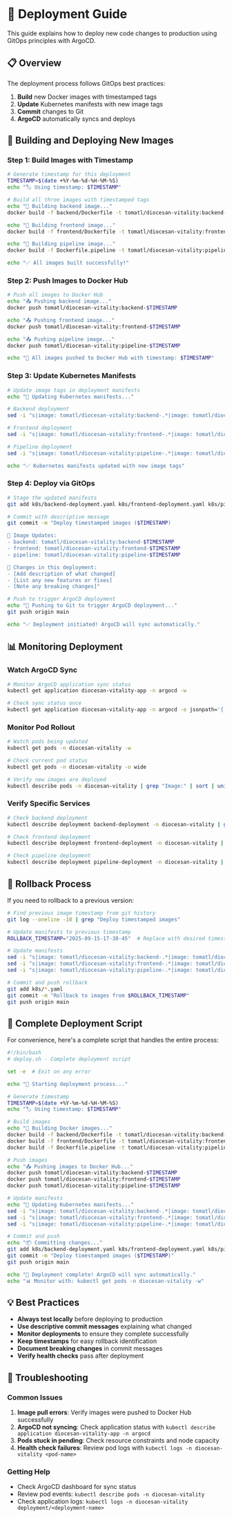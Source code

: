 # 🚀 Deployment Guide

This guide explains how to deploy new code changes to production using GitOps principles with ArgoCD.

## 📋 Overview

The deployment process follows GitOps best practices:
1. **Build** new Docker images with timestamped tags
2. **Update** Kubernetes manifests with new image tags
3. **Commit** changes to Git
4. **ArgoCD** automatically syncs and deploys

## 🐳 Building and Deploying New Images

### Step 1: Build Images with Timestamp

```bash
# Generate timestamp for this deployment
TIMESTAMP=$(date +%Y-%m-%d-%H-%M-%S)
echo "🏷️ Using timestamp: $TIMESTAMP"

# Build all three images with timestamped tags
echo "🔨 Building backend image..."
docker build -f backend/Dockerfile -t tomatl/diocesan-vitality:backend-$TIMESTAMP backend/

echo "🔨 Building frontend image..."
docker build -f frontend/Dockerfile -t tomatl/diocesan-vitality:frontend-$TIMESTAMP frontend/

echo "🔨 Building pipeline image..."
docker build -f Dockerfile.pipeline -t tomatl/diocesan-vitality:pipeline-$TIMESTAMP .

echo "✅ All images built successfully!"
```

### Step 2: Push Images to Docker Hub

```bash
# Push all images to Docker Hub
echo "📤 Pushing backend image..."
docker push tomatl/diocesan-vitality:backend-$TIMESTAMP

echo "📤 Pushing frontend image..."
docker push tomatl/diocesan-vitality:frontend-$TIMESTAMP

echo "📤 Pushing pipeline image..."
docker push tomatl/diocesan-vitality:pipeline-$TIMESTAMP

echo "🎉 All images pushed to Docker Hub with timestamp: $TIMESTAMP"
```

### Step 3: Update Kubernetes Manifests

```bash
# Update image tags in deployment manifests
echo "📝 Updating Kubernetes manifests..."

# Backend deployment
sed -i "s|image: tomatl/diocesan-vitality:backend-.*|image: tomatl/diocesan-vitality:backend-$TIMESTAMP|g" k8s/backend-deployment.yaml

# Frontend deployment
sed -i "s|image: tomatl/diocesan-vitality:frontend-.*|image: tomatl/diocesan-vitality:frontend-$TIMESTAMP|g" k8s/frontend-deployment.yaml

# Pipeline deployment
sed -i "s|image: tomatl/diocesan-vitality:pipeline-.*|image: tomatl/diocesan-vitality:pipeline-$TIMESTAMP|g" k8s/pipeline-deployment.yaml

echo "✅ Kubernetes manifests updated with new image tags"
```

### Step 4: Deploy via GitOps

```bash
# Stage the updated manifests
git add k8s/backend-deployment.yaml k8s/frontend-deployment.yaml k8s/pipeline-deployment.yaml

# Commit with descriptive message
git commit -m "Deploy timestamped images ($TIMESTAMP)

🐳 Image Updates:
- backend: tomatl/diocesan-vitality:backend-$TIMESTAMP
- frontend: tomatl/diocesan-vitality:frontend-$TIMESTAMP
- pipeline: tomatl/diocesan-vitality:pipeline-$TIMESTAMP

📝 Changes in this deployment:
- [Add description of what changed]
- [List any new features or fixes]
- [Note any breaking changes]"

# Push to trigger ArgoCD deployment
echo "🚀 Pushing to Git to trigger ArgoCD deployment..."
git push origin main

echo "✅ Deployment initiated! ArgoCD will sync automatically."
```

## 📊 Monitoring Deployment

### Watch ArgoCD Sync

```bash
# Monitor ArgoCD application sync status
kubectl get application diocesan-vitality-app -n argocd -w

# Check sync status once
kubectl get application diocesan-vitality-app -n argocd -o jsonpath='{.status.sync.status}'
```

### Monitor Pod Rollout

```bash
# Watch pods being updated
kubectl get pods -n diocesan-vitality -w

# Check current pod status
kubectl get pods -n diocesan-vitality -o wide

# Verify new images are deployed
kubectl describe pods -n diocesan-vitality | grep "Image:" | sort | uniq
```

### Verify Specific Services

```bash
# Check backend deployment
kubectl describe deployment backend-deployment -n diocesan-vitality | grep Image:

# Check frontend deployment
kubectl describe deployment frontend-deployment -n diocesan-vitality | grep Image:

# Check pipeline deployment
kubectl describe deployment pipeline-deployment -n diocesan-vitality | grep Image:
```

## 🔄 Rollback Process

If you need to rollback to a previous version:

```bash
# Find previous image timestamp from git history
git log --oneline -10 | grep "Deploy timestamped images"

# Update manifests to previous timestamp
ROLLBACK_TIMESTAMP="2025-09-15-17-30-45"  # Replace with desired timestamp

# Update manifests
sed -i "s|image: tomatl/diocesan-vitality:backend-.*|image: tomatl/diocesan-vitality:backend-$ROLLBACK_TIMESTAMP|g" k8s/backend-deployment.yaml
sed -i "s|image: tomatl/diocesan-vitality:frontend-.*|image: tomatl/diocesan-vitality:frontend-$ROLLBACK_TIMESTAMP|g" k8s/frontend-deployment.yaml
sed -i "s|image: tomatl/diocesan-vitality:pipeline-.*|image: tomatl/diocesan-vitality:pipeline-$ROLLBACK_TIMESTAMP|g" k8s/pipeline-deployment.yaml

# Commit and push rollback
git add k8s/*.yaml
git commit -m "Rollback to images from $ROLLBACK_TIMESTAMP"
git push origin main
```

## 🎯 Complete Deployment Script

For convenience, here's a complete script that handles the entire process:

```bash
#!/bin/bash
# deploy.sh - Complete deployment script

set -e  # Exit on any error

echo "🚀 Starting deployment process..."

# Generate timestamp
TIMESTAMP=$(date +%Y-%m-%d-%H-%M-%S)
echo "🏷️ Using timestamp: $TIMESTAMP"

# Build images
echo "🔨 Building Docker images..."
docker build -f backend/Dockerfile -t tomatl/diocesan-vitality:backend-$TIMESTAMP backend/
docker build -f frontend/Dockerfile -t tomatl/diocesan-vitality:frontend-$TIMESTAMP frontend/
docker build -f Dockerfile.pipeline -t tomatl/diocesan-vitality:pipeline-$TIMESTAMP .

# Push images
echo "📤 Pushing images to Docker Hub..."
docker push tomatl/diocesan-vitality:backend-$TIMESTAMP
docker push tomatl/diocesan-vitality:frontend-$TIMESTAMP
docker push tomatl/diocesan-vitality:pipeline-$TIMESTAMP

# Update manifests
echo "📝 Updating Kubernetes manifests..."
sed -i "s|image: tomatl/diocesan-vitality:backend-.*|image: tomatl/diocesan-vitality:backend-$TIMESTAMP|g" k8s/backend-deployment.yaml
sed -i "s|image: tomatl/diocesan-vitality:frontend-.*|image: tomatl/diocesan-vitality:frontend-$TIMESTAMP|g" k8s/frontend-deployment.yaml
sed -i "s|image: tomatl/diocesan-vitality:pipeline-.*|image: tomatl/diocesan-vitality:pipeline-$TIMESTAMP|g" k8s/pipeline-deployment.yaml

# Commit and push
echo "📦 Committing changes..."
git add k8s/backend-deployment.yaml k8s/frontend-deployment.yaml k8s/pipeline-deployment.yaml
git commit -m "Deploy timestamped images ($TIMESTAMP)"
git push origin main

echo "🎉 Deployment complete! ArgoCD will sync automatically."
echo "📊 Monitor with: kubectl get pods -n diocesan-vitality -w"
```

## 💡 Best Practices

- **Always test locally** before deploying to production
- **Use descriptive commit messages** explaining what changed
- **Monitor deployments** to ensure they complete successfully
- **Keep timestamps** for easy rollback identification
- **Document breaking changes** in commit messages
- **Verify health checks** pass after deployment

## 🔧 Troubleshooting

### Common Issues

1. **Image pull errors**: Verify images were pushed to Docker Hub successfully
2. **ArgoCD not syncing**: Check application status with `kubectl describe application diocesan-vitality-app -n argocd`
3. **Pods stuck in pending**: Check resource constraints and node capacity
4. **Health check failures**: Review pod logs with `kubectl logs -n diocesan-vitality <pod-name>`

### Getting Help

- Check ArgoCD dashboard for sync status
- Review pod events: `kubectl describe pods -n diocesan-vitality`
- Check application logs: `kubectl logs -n diocesan-vitality deployment/<deployment-name>`